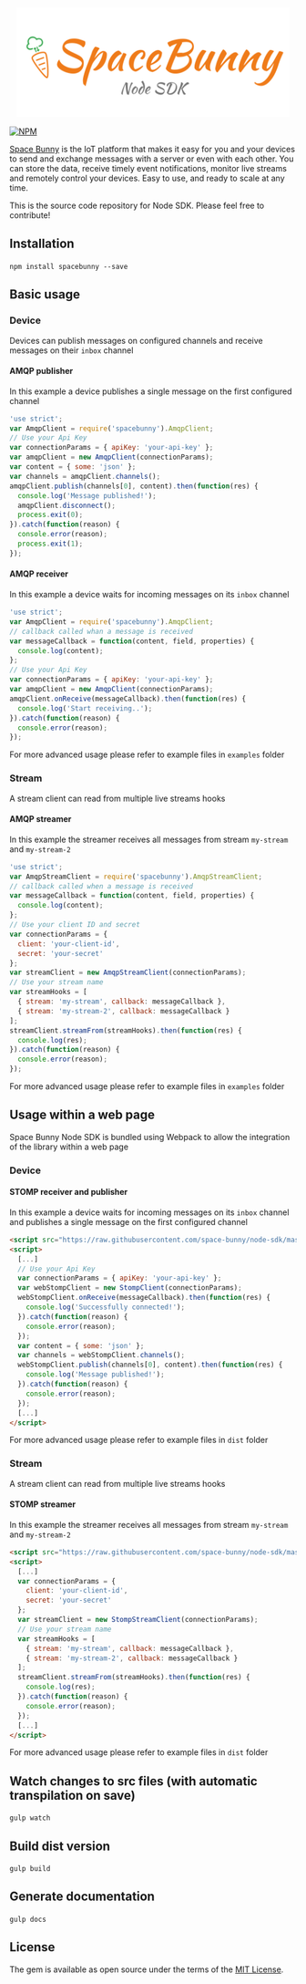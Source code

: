 <p align="center">
  <img width="480" src="assets/logo.png"/>
</p>

[![NPM](https://img.shields.io/npm/v/spacebunny.svg?style=flat-square)](https://www.npmjs.com/package/spacebunny)

[Space Bunny](http://spacebunny.io) is the IoT platform that makes it easy for you and your devices to send and exchange messages with a server or even with each other. You can store the data, receive timely event notifications, monitor live streams and remotely control your devices. Easy to use, and ready to scale at any time.

This is the source code repository for Node SDK.
Please feel free to contribute!

## Installation

`npm install spacebunny --save`

## Basic usage

### Device

Devices can publish messages on configured channels and receive messages on their `inbox` channel

#### AMQP publisher

In this example a device publishes a single message on the first configured channel

```javascript
'use strict';
var AmqpClient = require('spacebunny').AmqpClient;
// Use your Api Key
var connectionParams = { apiKey: 'your-api-key' };
var amqpClient = new AmqpClient(connectionParams);
var content = { some: 'json' };
var channels = amqpClient.channels();
amqpClient.publish(channels[0], content).then(function(res) {
  console.log('Message published!');
  amqpClient.disconnect();
  process.exit(0);
}).catch(function(reason) {
  console.error(reason);
  process.exit(1);
});
```

#### AMQP receiver

In this example a device waits for incoming messages on its `inbox` channel

```javascript
'use strict';
var AmqpClient = require('spacebunny').AmqpClient;
// callback called whan a message is received
var messageCallback = function(content, field, properties) {
  console.log(content);
};
// Use your Api Key
var connectionParams = { apiKey: 'your-api-key' };
var amqpClient = new AmqpClient(connectionParams);
amqpClient.onReceive(messageCallback).then(function(res) {
  console.log('Start receiving..');
}).catch(function(reason) {
  console.error(reason);
});
```

For more advanced usage please refer to example files in `examples` folder

### Stream

A stream client can read from multiple live streams hooks

#### AMQP streamer

In this example the streamer receives all messages from stream `my-stream` and `my-stream-2`

```javascript
'use strict';
var AmqpStreamClient = require('spacebunny').AmqpStreamClient;
// callback called when a message is received
var messageCallback = function(content, field, properties) {
  console.log(content);
};
// Use your client ID and secret
var connectionParams = {
  client: 'your-client-id',
  secret: 'your-secret'
};
var streamClient = new AmqpStreamClient(connectionParams);
// Use your stream name
var streamHooks = [
  { stream: 'my-stream', callback: messageCallback },
  { stream: 'my-stream-2', callback: messageCallback }
];
streamClient.streamFrom(streamHooks).then(function(res) {
  console.log(res);
}).catch(function(reason) {
  console.error(reason);
});
```
For more advanced usage please refer to example files in `examples` folder

## Usage within a web page

Space Bunny Node SDK is bundled using Webpack to allow the integration of the library within a web page

### Device

#### STOMP receiver and publisher

In this example a device waits for incoming messages on its `inbox` channel and publishes a single message on the first configured channel

```html
<script src="https://raw.githubusercontent.com/space-bunny/node-sdk/master/dist/spacebunny.js"></script>
<script>
  [...]
  // Use your Api Key
  var connectionParams = { apiKey: 'your-api-key' };
  var webStompClient = new StompClient(connectionParams);
  webStompClient.onReceive(messageCallback).then(function(res) {
    console.log('Successfully connected!');
  }).catch(function(reason) {
    console.error(reason);
  });
  var content = { some: 'json' };
  var channels = webStompClient.channels();
  webStompClient.publish(channels[0], content).then(function(res) {
    console.log('Message published!');
  }).catch(function(reason) {
    console.error(reason);
  });
  [...]
</script>
```

For more advanced usage please refer to example files in `dist` folder

### Stream

A stream client can read from multiple live streams hooks

#### STOMP streamer

In this example the streamer receives all messages from stream `my-stream` and `my-stream-2`

```html
<script src="https://raw.githubusercontent.com/space-bunny/node-sdk/master/dist/spacebunny.js"></script>
<script>
  [...]
  var connectionParams = {
    client: 'your-client-id',
    secret: 'your-secret'
  };
  var streamClient = new StompStreamClient(connectionParams);
  // Use your stream name
  var streamHooks = [
    { stream: 'my-stream', callback: messageCallback },
    { stream: 'my-stream-2', callback: messageCallback }
  ];
  streamClient.streamFrom(streamHooks).then(function(res) {
    console.log(res);
  }).catch(function(reason) {
    console.error(reason);
  });
  [...]
</script>
```

For more advanced usage please refer to example files in `dist` folder

## Watch changes to src files (with automatic transpilation on save)

`gulp watch`

## Build dist version

`gulp build`

## Generate documentation

`gulp docs`

## License

The gem is available as open source under the terms of the [MIT License](http://opensource.org/licenses/MIT).
